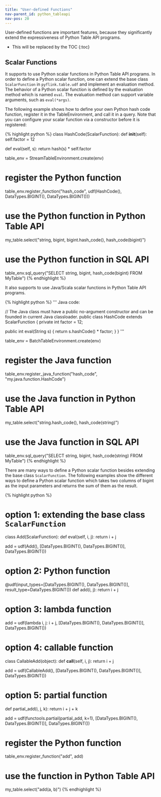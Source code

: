 ```yaml
---
title: "User-defined Functions"
nav-parent_id: python_tableapi
nav-pos: 20
---
```

<!--
Licensed to the Apache Software Foundation (ASF) under one
or more contributor license agreements.  See the NOTICE file
distributed with this work for additional information
regarding copyright ownership.  The ASF licenses this file
to you under the Apache License, Version 2.0 (the
"License"); you may not use this file except in compliance
with the License.  You may obtain a copy of the License at

  http://www.apache.org/licenses/LICENSE-2.0

Unless required by applicable law or agreed to in writing,
software distributed under the License is distributed on an
"AS IS" BASIS, WITHOUT WARRANTIES OR CONDITIONS OF ANY
KIND, either express or implied.  See the License for the
specific language governing permissions and limitations
under the License.
-->

User-defined functions are important features, because they significantly extend the expressiveness of Python Table API programs.

* This will be replaced by the TOC
{:toc}

## Scalar Functions
It supports to use Python scalar functions in Python Table API programs. In order to define a Python scalar function,
one can extend the base class `ScalarFunction` in `pyflink.table.udf` and implement an evaluation method.
The behavior of a Python scalar function is defined by the evaluation method which is named `eval`.
The evaluation method can support variable arguments, such as `eval(*args)`.

The following example shows how to define your own Python hash code function, register it in the TableEnvironment, and call it in a query.
Note that you can configure your scalar function via a constructor before it is registered:

{% highlight python %}
class HashCode(ScalarFunction):
  def __init__(self):
    self.factor = 12

  def eval(self, s):
    return hash(s) * self.factor

table_env = StreamTableEnvironment.create(env)

# register the Python function
table_env.register_function("hash_code", udf(HashCode(), DataTypes.BIGINT(), DataTypes.BIGINT()))

# use the Python function in Python Table API
my_table.select("string, bigint, bigint.hash_code(), hash_code(bigint)")

# use the Python function in SQL API
table_env.sql_query("SELECT string, bigint, hash_code(bigint) FROM MyTable")
{% endhighlight %}

It also supports to use Java/Scala scalar functions in Python Table API programs.

{% highlight python %}
'''
Java code:

// The Java class must have a public no-argument constructor and can be founded in current Java classloader.
public class HashCode extends ScalarFunction {
  private int factor = 12;

  public int eval(String s) {
      return s.hashCode() * factor;
  }
}
'''

table_env = BatchTableEnvironment.create(env)

# register the Java function
table_env.register_java_function("hash_code", "my.java.function.HashCode")

# use the Java function in Python Table API
my_table.select("string.hash_code(), hash_code(string)")

# use the Java function in SQL API
table_env.sql_query("SELECT string, bigint, hash_code(string) FROM MyTable")
{% endhighlight %}

There are many ways to define a Python scalar function besides extending the base class `ScalarFunction`.
The following examples show the different ways to define a Python scalar function which takes two columns of
bigint as the input parameters and returns the sum of them as the result.

{% highlight python %}
# option 1: extending the base class `ScalarFunction`
class Add(ScalarFunction):
  def eval(self, i, j):
    return i + j

add = udf(Add(), [DataTypes.BIGINT(), DataTypes.BIGINT()], DataTypes.BIGINT())

# option 2: Python function
@udf(input_types=[DataTypes.BIGINT(), DataTypes.BIGINT()], result_type=DataTypes.BIGINT())
def add(i, j):
  return i + j

# option 3: lambda function
add = udf(lambda i, j: i + j, [DataTypes.BIGINT(), DataTypes.BIGINT()], DataTypes.BIGINT())

# option 4: callable function
class CallableAdd(object):
  def __call__(self, i, j):
    return i + j

add = udf(CallableAdd(), [DataTypes.BIGINT(), DataTypes.BIGINT()], DataTypes.BIGINT())

# option 5: partial function
def partial_add(i, j, k):
  return i + j + k

add = udf(functools.partial(partial_add, k=1), [DataTypes.BIGINT(), DataTypes.BIGINT()],
          DataTypes.BIGINT())

# register the Python function
table_env.register_function("add", add)
# use the function in Python Table API
my_table.select("add(a, b)")
{% endhighlight %}

